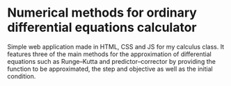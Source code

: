 # Numerical methods for ordinary differential equations calculator

Simple web application made in HTML, CSS and JS for my calculus class. It features three of the main methods for the approximation of differential equations such as Runge–Kutta and predictor–corrector by providing the function to be approximated, the step and objective as well as the initial condition.